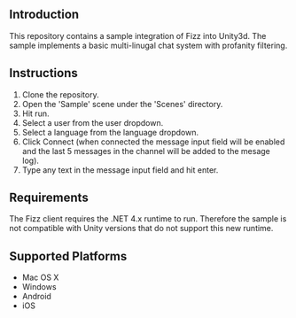 ## Introduction
This repository contains a sample integration of Fizz into Unity3d. The sample implements a basic multi-linugal chat system with profanity filtering.

## Instructions
1. Clone the repository.
2. Open the 'Sample' scene under the 'Scenes' directory.
3. Hit run.
4. Select a user from the user dropdown.
5. Select a language from the language dropdown.
6. Click Connect (when connected the message input field will be enabled and the last 5 messages in the channel will be added to the mesage log).
7. Type any text in the message input field and hit enter.

## Requirements
The Fizz client requires the .NET 4.x runtime to run. Therefore the sample is not compatible with Unity versions that do not support this new runtime.

## Supported Platforms
* Mac OS X
* Windows
* Android
* iOS
